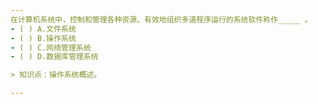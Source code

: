 ```yaml
---
在计算机系统中，控制和管理各种资源、有效地组织多道程序运行的系统软件称作_____ 。
- ( ) A.文件系统 
- ( ) B.操作系统 
- ( ) C.网络管理系统 
- ( ) D.数据库管理系统

> 知识点：操作系统概述。

---
```

